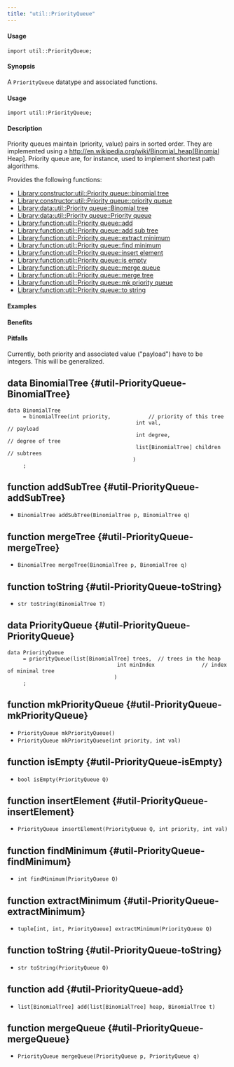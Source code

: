```yaml
---
title: "util::PriorityQueue"
---
```


#### Usage

`import util::PriorityQueue;`



#### Synopsis

A `PriorityQueue` datatype and associated functions.

#### Usage

`import util::PriorityQueue;`

#### Description

Priority queues maintain (priority, value) pairs in sorted order. They are implemented using a
http://en.wikipedia.org/wiki/Binomial_heap[Binomial Heap]. Priority queue are, for instance, used to implement shortest path algorithms.

Provides the following functions:
* [Library:constructor:util::Priority queue::binomial tree](/docs/Library/util/PriorityQueue#util::PriorityQueue-binomialTree)
* [Library:constructor:util::Priority queue::priority queue](/docs/Library/util/PriorityQueue#util::PriorityQueue-priorityQueue)
* [Library:data:util::Priority queue::Binomial tree](/docs/Library/util/PriorityQueue#util::PriorityQueue-BinomialTree)
* [Library:data:util::Priority queue::Priority queue](/docs/Library/util/PriorityQueue#util::PriorityQueue-PriorityQueue)
* [Library:function:util::Priority queue::add](/docs/Library/util/PriorityQueue#util::PriorityQueue-add)
* [Library:function:util::Priority queue::add sub tree](/docs/Library/util/PriorityQueue#util::PriorityQueue-addSubTree)
* [Library:function:util::Priority queue::extract minimum](/docs/Library/util/PriorityQueue#util::PriorityQueue-extractMinimum)
* [Library:function:util::Priority queue::find minimum](/docs/Library/util/PriorityQueue#util::PriorityQueue-findMinimum)
* [Library:function:util::Priority queue::insert element](/docs/Library/util/PriorityQueue#util::PriorityQueue-insertElement)
* [Library:function:util::Priority queue::is empty](/docs/Library/util/PriorityQueue#util::PriorityQueue-isEmpty)
* [Library:function:util::Priority queue::merge queue](/docs/Library/util/PriorityQueue#util::PriorityQueue-mergeQueue)
* [Library:function:util::Priority queue::merge tree](/docs/Library/util/PriorityQueue#util::PriorityQueue-mergeTree)
* [Library:function:util::Priority queue::mk priority queue](/docs/Library/util/PriorityQueue#util::PriorityQueue-mkPriorityQueue)
* [Library:function:util::Priority queue::to string](/docs/Library/util/PriorityQueue#util::PriorityQueue-toString)

#### Examples

#### Benefits

#### Pitfalls

Currently, both priority and associated value ("payload") have to be integers. This will be generalized.


## data BinomialTree {#util-PriorityQueue-BinomialTree}

```rascal
data BinomialTree  
     = binomialTree(int priority,            // priority of this tree
                                         int val,                     // payload
                                         int degree,                  // degree of tree
                                         list[BinomialTree] children  // subtrees
                                        )
     ;
```

## function addSubTree {#util-PriorityQueue-addSubTree}

* ``BinomialTree addSubTree(BinomialTree p, BinomialTree q)``

## function mergeTree {#util-PriorityQueue-mergeTree}

* ``BinomialTree mergeTree(BinomialTree p, BinomialTree q)``

## function toString {#util-PriorityQueue-toString}

* ``str toString(BinomialTree T)``

## data PriorityQueue {#util-PriorityQueue-PriorityQueue}

```rascal
data PriorityQueue  
     = priorityQueue(list[BinomialTree] trees,  // trees in the heap
                                   int minIndex               // index of minimal tree
                                  )
     ;
```

## function mkPriorityQueue {#util-PriorityQueue-mkPriorityQueue}

* ``PriorityQueue mkPriorityQueue()``
* ``PriorityQueue mkPriorityQueue(int priority, int val)``

## function isEmpty {#util-PriorityQueue-isEmpty}

* ``bool isEmpty(PriorityQueue Q)``

## function insertElement {#util-PriorityQueue-insertElement}

* ``PriorityQueue insertElement(PriorityQueue Q, int priority, int val)``

## function findMinimum {#util-PriorityQueue-findMinimum}

* ``int findMinimum(PriorityQueue Q)``

## function extractMinimum {#util-PriorityQueue-extractMinimum}

* ``tuple[int, int, PriorityQueue] extractMinimum(PriorityQueue Q)``

## function toString {#util-PriorityQueue-toString}

* ``str toString(PriorityQueue Q)``

## function add {#util-PriorityQueue-add}

* ``list[BinomialTree] add(list[BinomialTree] heap, BinomialTree t)``

## function mergeQueue {#util-PriorityQueue-mergeQueue}

* ``PriorityQueue mergeQueue(PriorityQueue p, PriorityQueue q)``

